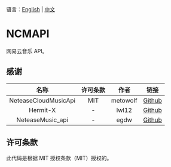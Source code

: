 语言：[English](README.md) | [中文](README.zh.md)

# NCMAPI
网易云音乐 API。

## 感谢
|名称                   |许可条款|作者       |链接                                                       |
|:---:                  |:---:  |:---:      |:---:                                                      |
|NeteaseCloudMusicApi   |MIT    |metowolf   |[Github](https://github.com/metowolf/NeteaseCloudMusicApi) |
|Hermit-X               |-      |lwl12      |[Github](https://github.com/git376463184/Hermit-X)         |
|NeteaseMusic_api       |-      |egdw       |[Github](https://github.com/egdw/NeteaseMusic_api)         |

## 许可条款
此代码是根据 MIT 授权条款（MIT）授权的。

